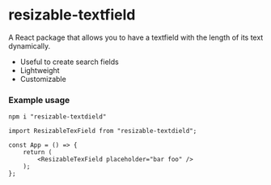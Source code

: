 # resizable-textfield

A React package that allows you to have a textfield with the length of its text dynamically.

  - Useful to create search fields
  - Lightweight
  - Customizable

### Example usage

```
npm i "resizable-textdield"
```

```
import ResizableTexField from "resizable-textdield";

const App = () => {
    return (
        <ResizableTexField placeholder="bar foo" />
    );
};
```